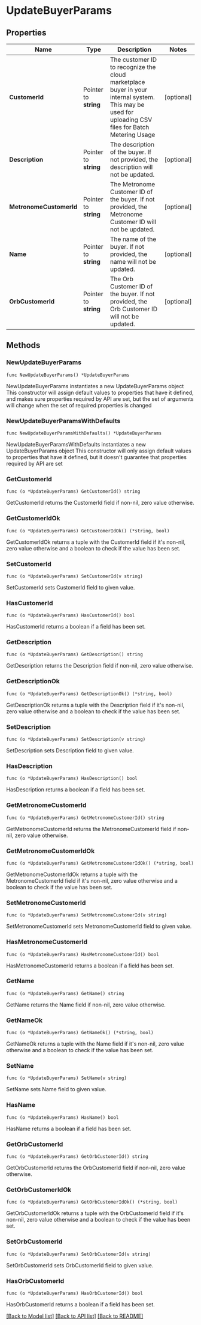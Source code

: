 # UpdateBuyerParams

## Properties

Name | Type | Description | Notes
------------ | ------------- | ------------- | -------------
**CustomerId** | Pointer to **string** | The customer ID to recognize the cloud marketplace buyer in your internal system. This may be used for uploading CSV files for Batch Metering Usage | [optional] 
**Description** | Pointer to **string** | The description of the buyer. If not provided, the description will not be updated. | [optional] 
**MetronomeCustomerId** | Pointer to **string** | The Metronome Customer ID of the buyer. If not provided, the Metronome Customer ID will not be updated. | [optional] 
**Name** | Pointer to **string** | The name of the buyer. If not provided, the name will not be updated. | [optional] 
**OrbCustomerId** | Pointer to **string** | The Orb Customer ID of the buyer. If not provided, the Orb Customer ID will not be updated. | [optional] 

## Methods

### NewUpdateBuyerParams

`func NewUpdateBuyerParams() *UpdateBuyerParams`

NewUpdateBuyerParams instantiates a new UpdateBuyerParams object
This constructor will assign default values to properties that have it defined,
and makes sure properties required by API are set, but the set of arguments
will change when the set of required properties is changed

### NewUpdateBuyerParamsWithDefaults

`func NewUpdateBuyerParamsWithDefaults() *UpdateBuyerParams`

NewUpdateBuyerParamsWithDefaults instantiates a new UpdateBuyerParams object
This constructor will only assign default values to properties that have it defined,
but it doesn't guarantee that properties required by API are set

### GetCustomerId

`func (o *UpdateBuyerParams) GetCustomerId() string`

GetCustomerId returns the CustomerId field if non-nil, zero value otherwise.

### GetCustomerIdOk

`func (o *UpdateBuyerParams) GetCustomerIdOk() (*string, bool)`

GetCustomerIdOk returns a tuple with the CustomerId field if it's non-nil, zero value otherwise
and a boolean to check if the value has been set.

### SetCustomerId

`func (o *UpdateBuyerParams) SetCustomerId(v string)`

SetCustomerId sets CustomerId field to given value.

### HasCustomerId

`func (o *UpdateBuyerParams) HasCustomerId() bool`

HasCustomerId returns a boolean if a field has been set.

### GetDescription

`func (o *UpdateBuyerParams) GetDescription() string`

GetDescription returns the Description field if non-nil, zero value otherwise.

### GetDescriptionOk

`func (o *UpdateBuyerParams) GetDescriptionOk() (*string, bool)`

GetDescriptionOk returns a tuple with the Description field if it's non-nil, zero value otherwise
and a boolean to check if the value has been set.

### SetDescription

`func (o *UpdateBuyerParams) SetDescription(v string)`

SetDescription sets Description field to given value.

### HasDescription

`func (o *UpdateBuyerParams) HasDescription() bool`

HasDescription returns a boolean if a field has been set.

### GetMetronomeCustomerId

`func (o *UpdateBuyerParams) GetMetronomeCustomerId() string`

GetMetronomeCustomerId returns the MetronomeCustomerId field if non-nil, zero value otherwise.

### GetMetronomeCustomerIdOk

`func (o *UpdateBuyerParams) GetMetronomeCustomerIdOk() (*string, bool)`

GetMetronomeCustomerIdOk returns a tuple with the MetronomeCustomerId field if it's non-nil, zero value otherwise
and a boolean to check if the value has been set.

### SetMetronomeCustomerId

`func (o *UpdateBuyerParams) SetMetronomeCustomerId(v string)`

SetMetronomeCustomerId sets MetronomeCustomerId field to given value.

### HasMetronomeCustomerId

`func (o *UpdateBuyerParams) HasMetronomeCustomerId() bool`

HasMetronomeCustomerId returns a boolean if a field has been set.

### GetName

`func (o *UpdateBuyerParams) GetName() string`

GetName returns the Name field if non-nil, zero value otherwise.

### GetNameOk

`func (o *UpdateBuyerParams) GetNameOk() (*string, bool)`

GetNameOk returns a tuple with the Name field if it's non-nil, zero value otherwise
and a boolean to check if the value has been set.

### SetName

`func (o *UpdateBuyerParams) SetName(v string)`

SetName sets Name field to given value.

### HasName

`func (o *UpdateBuyerParams) HasName() bool`

HasName returns a boolean if a field has been set.

### GetOrbCustomerId

`func (o *UpdateBuyerParams) GetOrbCustomerId() string`

GetOrbCustomerId returns the OrbCustomerId field if non-nil, zero value otherwise.

### GetOrbCustomerIdOk

`func (o *UpdateBuyerParams) GetOrbCustomerIdOk() (*string, bool)`

GetOrbCustomerIdOk returns a tuple with the OrbCustomerId field if it's non-nil, zero value otherwise
and a boolean to check if the value has been set.

### SetOrbCustomerId

`func (o *UpdateBuyerParams) SetOrbCustomerId(v string)`

SetOrbCustomerId sets OrbCustomerId field to given value.

### HasOrbCustomerId

`func (o *UpdateBuyerParams) HasOrbCustomerId() bool`

HasOrbCustomerId returns a boolean if a field has been set.


[[Back to Model list]](../README.md#documentation-for-models) [[Back to API list]](../README.md#documentation-for-api-endpoints) [[Back to README]](../README.md)


